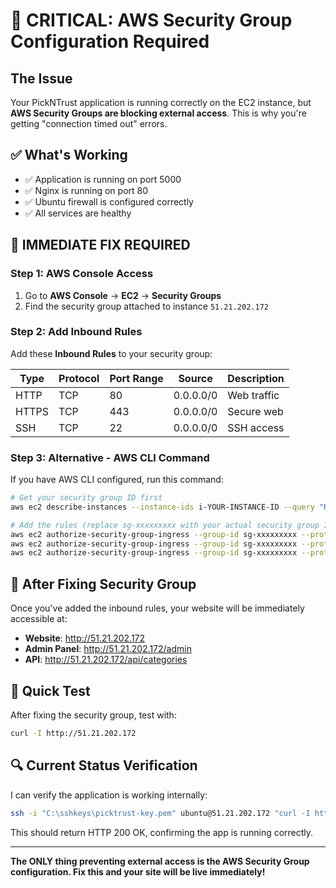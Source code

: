 # 🚨 CRITICAL: AWS Security Group Configuration Required

## The Issue
Your PickNTrust application is running correctly on the EC2 instance, but **AWS Security Groups are blocking external access**. This is why you're getting "connection timed out" errors.

## ✅ What's Working
- ✅ Application is running on port 5000
- ✅ Nginx is running on port 80
- ✅ Ubuntu firewall is configured correctly
- ✅ All services are healthy

## 🔧 IMMEDIATE FIX REQUIRED

### Step 1: AWS Console Access
1. Go to **AWS Console** → **EC2** → **Security Groups**
2. Find the security group attached to instance `51.21.202.172`

### Step 2: Add Inbound Rules
Add these **Inbound Rules** to your security group:

| Type  | Protocol | Port Range | Source    | Description |
|-------|----------|------------|-----------|-------------|
| HTTP  | TCP      | 80         | 0.0.0.0/0 | Web traffic |
| HTTPS | TCP      | 443        | 0.0.0.0/0 | Secure web  |
| SSH   | TCP      | 22         | 0.0.0.0/0 | SSH access  |

### Step 3: Alternative - AWS CLI Command
If you have AWS CLI configured, run this command:

```bash
# Get your security group ID first
aws ec2 describe-instances --instance-ids i-YOUR-INSTANCE-ID --query "Reservations[0].Instances[0].SecurityGroups[0].GroupId"

# Add the rules (replace sg-xxxxxxxxx with your actual security group ID)
aws ec2 authorize-security-group-ingress --group-id sg-xxxxxxxxx --protocol tcp --port 80 --cidr 0.0.0.0/0
aws ec2 authorize-security-group-ingress --group-id sg-xxxxxxxxx --protocol tcp --port 443 --cidr 0.0.0.0/0
aws ec2 authorize-security-group-ingress --group-id sg-xxxxxxxxx --protocol tcp --port 22 --cidr 0.0.0.0/0
```

## 🎯 After Fixing Security Group

Once you've added the inbound rules, your website will be immediately accessible at:
- **Website**: http://51.21.202.172
- **Admin Panel**: http://51.21.202.172/admin
- **API**: http://51.21.202.172/api/categories

## 📱 Quick Test
After fixing the security group, test with:
```bash
curl -I http://51.21.202.172
```

## 🔍 Current Status Verification
I can verify the application is working internally:

```bash
ssh -i "C:\sshkeys\picktrust-key.pem" ubuntu@51.21.202.172 "curl -I http://localhost"
```

This should return HTTP 200 OK, confirming the app is running correctly.

---

**The ONLY thing preventing external access is the AWS Security Group configuration. Fix this and your site will be live immediately!**
